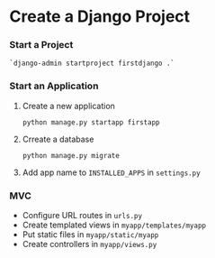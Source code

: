 # Create a Django Project

### Start a Project

    `django-admin startproject firstdjango .`

### Start an Application

1. Create a new application

    `python manage.py startapp firstapp`

2. Crreate a database

    `python manage.py migrate`

3. Add app name to `INSTALLED_APPS` in `settings.py`

### MVC

* Configure URL routes in `urls.py`
* Create templated views in `myapp/templates/myapp`
* Put static files in `myapp/static/myapp`
* Create controllers in `myapp/views.py`
